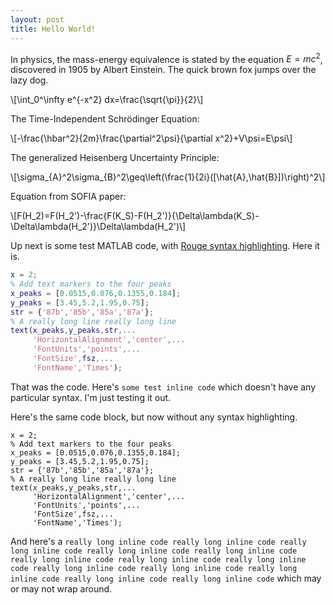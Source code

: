 ```yaml
---
layout: post
title: Hello World!
---
```


In physics, the mass-energy equivalence is stated 
by the equation $E=mc^2$, discovered in 1905 by Albert Einstein. The quick brown fox jumps over the lazy dog.

\\[\int_0^\infty e^{-x^2} dx=\frac{\sqrt{\pi}}{2}\\]

The Time-Independent Schrödinger Equation:

\\[-\frac{\hbar^2}{2m}\frac{\partial^2\psi}{\partial x^2}+V\psi=E\psi\\]

The generalized Heisenberg Uncertainty Principle:

\\[\sigma_{A}^2\sigma_{B}^2\geq\left(\frac{1}{2i}([\hat{A},\hat{B}])\right)^2\\]

Equation from SOFIA paper:

\\[F(H_2)=F(H_2')-\frac{F(K_S)-F(H_2')}{\Delta\lambda(K_S)-\Delta\lambda(H_2')}\Delta\lambda(H_2')\\]

Up next is some test MATLAB code, with [Rouge syntax highlighting](http://rouge.jneen.net/). Here it is.

``` matlab
x = 2;
% Add text markers to the four peaks
x_peaks = [0.0515,0.076,0.1355,0.184];
y_peaks = [3.45,5.2,1.95,0.75];
str = {'87b','85b','85a','87a'};
% A really long line really long line
text(x_peaks,y_peaks,str,...
     'HorizontalAlignment','center',...
     'FontUnits','points',...
     'FontSize',fsz,...
     'FontName','Times');
```

That was the code. Here's `some test inline code` which doesn't have any particular syntax. I'm just testing it out.

Here's the same code block, but now without any syntax highlighting.

```
x = 2;
% Add text markers to the four peaks
x_peaks = [0.0515,0.076,0.1355,0.184];
y_peaks = [3.45,5.2,1.95,0.75];
str = {'87b','85b','85a','87a'};
% A really long line really long line
text(x_peaks,y_peaks,str,...
     'HorizontalAlignment','center',...
     'FontUnits','points',...
     'FontSize',fsz,...
     'FontName','Times');
```

And here's a `really long inline code really long inline code really long inline code really long inline code really long inline code really long inline code really long inline code really long inline code really long inline code really long inline code really long inline code really long inline code really long inline code` which may or may not wrap around.
